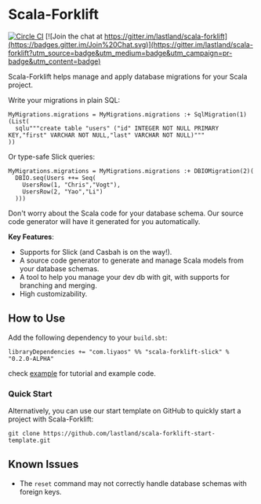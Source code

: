# Scala-Forklift

[![Circle CI](https://circleci.com/gh/lastland/scala-forklift.svg?style=shield)](https://circleci.com/gh/lastland/scala-forklift)
[![Join the chat at https://gitter.im/lastland/scala-forklift](https://badges.gitter.im/Join%20Chat.svg)](https://gitter.im/lastland/scala-forklift?utm_source=badge&utm_medium=badge&utm_campaign=pr-badge&utm_content=badge)

Scala-Forklift helps manage and apply database migrations for your Scala project.

Write your migrations in plain SQL:

    MyMigrations.migrations = MyMigrations.migrations :+ SqlMigration(1)(List(
      sqlu"""create table "users" ("id" INTEGER NOT NULL PRIMARY KEY,"first" VARCHAR NOT NULL,"last" VARCHAR NOT NULL)"""
    ))

Or type-safe Slick queries:

    MyMigrations.migrations = MyMigrations.migrations :+ DBIOMigration(2)(
      DBIO.seq(Users ++= Seq(
        UsersRow(1, "Chris","Vogt"),
        UsersRow(2, "Yao","Li")
      )))

Don't worry about the Scala code for your database schema. Our source code generator will have it generated for you automatically.

**Key Features**:

- Supports for Slick (and Casbah is on the way!).
- A source code generator to generate and manage Scala models from your database schemas.
- A tool to help you manage your dev db with git, with supports for branching and merging.
- High customizability.


## How to Use

Add the following dependency to your `build.sbt`:

    libraryDependencies += "com.liyaos" %% "scala-forklift-slick" % "0.2.0-ALPHA"

check [example](/example) for tutorial and example code.

### Quick Start

Alternatively, you can use our start template on GitHub to quickly start a project with Scala-Forklift:

    git clone https://github.com/lastland/scala-forklift-start-template.git

## Known Issues

- The `reset` command may not correctly handle database schemas with foreign keys.
